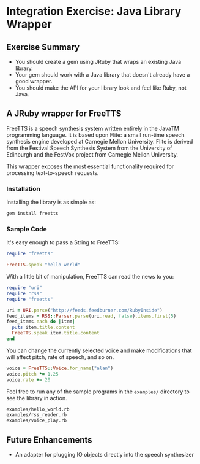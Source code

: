 # Integration Exercise: Java Library Wrapper

## Exercise Summary

- You should create a gem using JRuby that wraps an existing Java library.
- Your gem should work with a Java library that doesn't already have
  a good wrapper.
- You should make the API for your library look and feel like Ruby, not Java.


## A JRuby wrapper for FreeTTS
FreeTTS is a speech synthesis system written entirely in the JavaTM programming
language. It is based upon Flite: a small run-time speech synthesis engine
developed at Carnegie Mellon University. Flite is derived from the Festival 
Speech Synthesis System from the University of Edinburgh and the FestVox project
from Carnegie Mellon University.

This wrapper exposes the most essential functionality required for processing
text-to-speech requests.


### Installation
Installing the library is as simple as:

```bash
gem install freetts
```


### Sample Code
It's easy enough to pass a String to FreeTTS:

```ruby
require "freetts"

FreeTTS.speak "hello world"
```

With a little bit of manipulation, FreeTTS can read the news to you:

```ruby
require "uri"
require "rss"
require "freetts"

uri = URI.parse("http://feeds.feedburner.com/RubyInside")
feed_items = RSS::Parser.parse(uri.read, false).items.first(5)
feed_items.each do |item|
  puts item.title.content
  FreeTTS.speak item.title.content
end
```

You can change the currently selected voice and make modifications that
will affect pitch, rate of speech, and so on.

```ruby
voice = FreeTTS::Voice.for_name("alan")
voice.pitch *= 1.25
voice.rate += 20
```

Feel free to run any of the sample programs in the `examples/` directory
to see the library in action.

```bash
examples/hello_world.rb
examples/rss_reader.rb
examples/voice_play.rb
```


## Future Enhancements
- An adapter for plugging IO objects directly into the speech synthesizer

